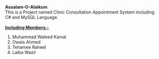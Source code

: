<b>Assalam-O-Alaikum</b>
<br>This is a Project named Clinic Consultation Appointment System including C# and MySQL Language.<br>
**<br><u><b>Including Members:-</b></u>**
1) Muhammad Waleed Kamal<br>
2) Owais Ahmed<br>
3) Tehamee Raheel<br>
4) Laiba Wazir<br>

